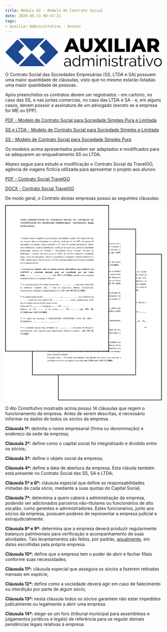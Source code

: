```yaml
---
title: Módulo 02 - Modelo de Contrato Social
date: 2020-05-13 09:47:21
tags:
- Auxiliar Administrativo - Anexos
---
```


<img src="../../../../assets/media/img/cursos/logo-auxiliar-administrativo-01.png" alt="Auxiliar Administrativo" title="Auxiliar Administrativo" class="img-50  bg-white">

O Contrato Social das Sociedades Empresárias (SS, LTDA e SA) possuem uma maior quantidade de cláusulas, visto que no mesmo estarão listadas uma maior quantidade de pessoas. 

Após preenchidos os contratos devem ser registrados - em cartório, no caso das SS, e nas juntas comercias, no caso das LTDA e SA - e, em alguns casos, devem possuir a assinatura de um advogado (exceto se a empresa for ME ou EPP).

<a href="../../../../assets/content/administracao/modelos/modelo-contrato-social.pdf" target="_blank"><i class="icofont-download"></i>PDF - Modelo de Contrato Social para Sociedade Simples Pura e Limitada</a>

<a href="../../../../assets/content/administracao/modelos/modelo-contrato-social-ss-ltda.docx" target="_blank"><i class="icofont-download"></i>SS e LTDA - Modelo de Contrato Social para Sociedade Simples e Limitada</a>

<a href="../../../../assets/content/administracao/modelos/modelo-contrato-social-ss.docx" target="_blank"><i class="icofont-download"></i>SS - Modelo de Contrato Social para Sociedade Simples Pura</a>

Os modelos acima apresentados podem ser adaptados e modificados para se adequarem ao enquadramento SS ou LTDA.

Abaixo segue para estudo e modificação o Contrato Social da TravelGO, agência de viagens fictícia utilizada para apresentar o projeto aos alunos:

<a href="../../../../assets/content/administracao/modulo-02/contrato-social-travelgo.pdf" target="_blank"><i class="icofont-download"></i>PDF - Contrato Social TravelGO</a>

<a href="../../../../assets/content/administracao/modulo-02/contrato-social-travelgo.docx" target="_blank"><i class="icofont-download"></i>DOCX - Contrato Social TravelGO</a>

De modo geral, o Contrato destas empresas possui as seguintes cláusulas:

![Modelo Contrato Social](../../../../assets/media/img/contabilidade/contratos-sociais/modelo-contrato-social.png)

O Ato Constitutivo mostrado acima possui 14 cláusulas que regem o funcionamento da empresa. Antes de serem descritas, é necessário informar os dados de todos os sócios da empresa.

**Cláusula 1ª:** delimita o nome empresarial (firma ou denominação) e endereço da sede da empresa;

**Cláusula 2ª:** define como o capital social foi integralizado e dividido entre os sócios;

**Cláusula 3ª:** define o objeto social da empresa;

**Cláusula 4ª:** define a data de abertura da empresa. Esta cláusla também está presente no Contrato Social das SS, SA e LTDA;

**Cláusula 5ª e 6ª:** cláusula especial que define as responsabilidades imitadas de cada sócio, mediante a suas quotas do Capital Social;

**Cláusula 7ª:** determina a quem caberá a administração da empresa, podendo ser adicionados parceiros não-titulares ou funcionários de alto escalão, como gerentes e administradores. Estes funcionários, junto aos sócios da empresa, possuem poderes de representar a empresa judicial e extrajudicialmente.

**Cláusula 8ª e 9ª:** determina que a empresa deverá produzir regularmente balanços patrimoniais para verificação e acompanhamento de suas atividades. Tais levantamentos são feitos, por padrão, [anualmente](https://blog.sage.com.br/dicionario-administracao-negocios/exercicio-social/), em datas escolhidas pela própria empresa.

**Cláusula 10ª:** define que a empresa tem o poder de abrir e fechar filiais conforme suas necessidades; 

**Cláusula 11ª:** cláusula especial que assegura os sócios a fazerem retiradas mensais em espécie;

**Cláusula 12ª:** define como a sociedade deverá agir em caso de falecimento ou interdição por parte de algum sócio; 

**Cláusula 13ª:** nesta cláusula todos os sócios garantem não estar impedidos judicalmente ou legalmente a abrir uma empresa.

**Cláusula 14ª:** elege-se um foro (tribunal municipal para assembleias e julgamentos jurídicos e legais) de referência para se regular demais pendências legais relativas à empresa.